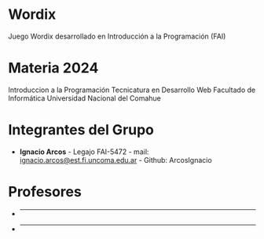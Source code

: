 # Wordix
Juego Wordix desarrollado en Introducción a la Programación (FAI)

# Materia 2024

Introduccion a la Programación
Tecnicatura en Desarrollo Web
Facultado de Informática
Universidad Nacional del Comahue

# Integrantes del Grupo

- **Ignacio Arcos** - Legajo FAI-5472 - mail: ignacio.arcos@est.fi.uncoma.edu.ar - Github: ArcosIgnacio

# Profesores

- ** **
- ** ** 